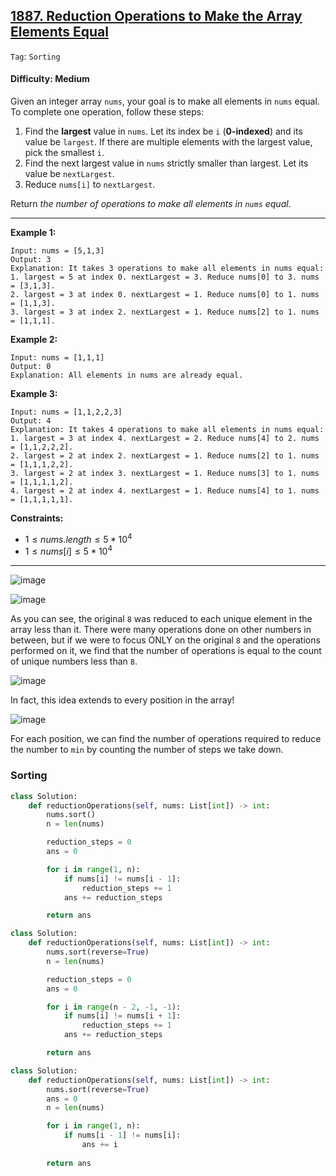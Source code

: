 ## [1887. Reduction Operations to Make the Array Elements Equal](https://leetcode.com/problems/reduction-operations-to-make-the-array-elements-equal)

```Tag```: ```Sorting```

#### Difficulty: Medium

Given an integer array ```nums```, your goal is to make all elements in ```nums``` equal. To complete one operation, follow these steps:

1. Find the __largest__ value in ```nums```. Let its index be ```i``` (__0-indexed__) and its value be ```largest```. If there are multiple elements with the largest value, pick the smallest ```i```.
2. Find the next largest value in ```nums``` strictly smaller than largest. Let its value be ```nextLargest```.
3. Reduce ```nums[i]``` to ```nextLargest```.

Return _the number of operations to make all elements in ```nums``` equal_.

---

__Example 1:__
```
Input: nums = [5,1,3]
Output: 3
Explanation: It takes 3 operations to make all elements in nums equal:
1. largest = 5 at index 0. nextLargest = 3. Reduce nums[0] to 3. nums = [3,1,3].
2. largest = 3 at index 0. nextLargest = 1. Reduce nums[0] to 1. nums = [1,1,3].
3. largest = 3 at index 2. nextLargest = 1. Reduce nums[2] to 1. nums = [1,1,1].
```

__Example 2:__
```
Input: nums = [1,1,1]
Output: 0
Explanation: All elements in nums are already equal.
```

__Example 3:__
```
Input: nums = [1,1,2,2,3]
Output: 4
Explanation: It takes 4 operations to make all elements in nums equal:
1. largest = 3 at index 4. nextLargest = 2. Reduce nums[4] to 2. nums = [1,1,2,2,2].
2. largest = 2 at index 2. nextLargest = 1. Reduce nums[2] to 1. nums = [1,1,1,2,2].
3. largest = 2 at index 3. nextLargest = 1. Reduce nums[3] to 1. nums = [1,1,1,1,2].
4. largest = 2 at index 4. nextLargest = 1. Reduce nums[4] to 1. nums = [1,1,1,1,1].
```

__Constraints:__

- $1 \le nums.length \le 5 * 10^4$
- $1 \le nums[i] \le 5 * 10^4$

---

![image](https://leetcode.com/problems/reduction-operations-to-make-the-array-elements-equal/Figures/1887/1.png)

![image](https://leetcode.com/problems/reduction-operations-to-make-the-array-elements-equal/Figures/1887/2.png)

As you can see, the original ```8``` was reduced to each unique element in the array less than it. There were many operations done on other numbers in between, but if we were to focus ONLY on the original ```8``` and the operations performed on it, we find that the number of operations is equal to the count of unique numbers less than ```8```.

![image](https://leetcode.com/problems/reduction-operations-to-make-the-array-elements-equal/Figures/1887/3.png)

In fact, this idea extends to every position in the array!

![image](https://leetcode.com/problems/reduction-operations-to-make-the-array-elements-equal/Figures/1887/4.png)

For each position, we can find the number of operations required to reduce the number to ```min``` by counting the number of steps we take down.

### Sorting

```Python
class Solution:
    def reductionOperations(self, nums: List[int]) -> int:
        nums.sort()
        n = len(nums)

        reduction_steps = 0
        ans = 0

        for i in range(1, n):
            if nums[i] != nums[i - 1]:
                reduction_steps += 1
            ans += reduction_steps

        return ans
```

```Python
class Solution:
    def reductionOperations(self, nums: List[int]) -> int:
        nums.sort(reverse=True)
        n = len(nums)

        reduction_steps = 0
        ans = 0

        for i in range(n - 2, -1, -1):
            if nums[i] != nums[i + 1]:
                reduction_steps += 1
            ans += reduction_steps

        return ans
```

```Python
class Solution:
    def reductionOperations(self, nums: List[int]) -> int:
        nums.sort(reverse=True)
        ans = 0
        n = len(nums)

        for i in range(1, n):
            if nums[i - 1] != nums[i]:
                ans += i
        
        return ans
```
